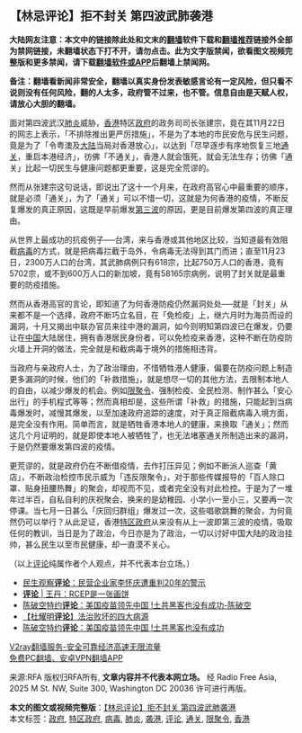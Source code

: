  <h2>【林忌评论】拒不封关 第四波武肺袭港</h2> <p class="notice"><b>大陆网友注意：本文中的链接除此处和文末的<a href="https://github.com/bannedbook/fanqiang" >翻墙</a>软件下载和<a href="https://github.com/killgcd/justmysocks/blob/master/README.md">翻墙推荐</a>链接外全部为禁网链接，未翻墙状态下打不开，请勿点击。此为文字版禁闻，欲看图文视频完整版和更多禁闻，请下载<a href="https://github.com/bannedbook/fanqiang">翻墙软件或APP</a>后翻墙上禁闻网。</p><p>备注：翻墙看新闻非常安全，翻墙以真实身份发表敏感言论有一定风险，但只看不说则没有任何风险，翻的人太多，政府管不过来，也不管。信息自由是天赋人权，请放心大胆的翻墙。</b></p>  <div class="entry"> <p>面对第四波武汉<a href="https://www.bannedbook.org/bnews/tag/%e8%82%ba%e7%82%8e/" class="st_tag internal_tag" rel="tag" title="标签 肺炎 下的日志">肺炎</a>威胁，<a href="https://www.bannedbook.org/bnews/tag/%e9%a6%99%e6%b8%af/" class="st_tag internal_tag" rel="tag" title="标签 香港 下的日志">香港</a>特区<a href="https://www.bannedbook.org/bnews/tag/%e6%94%bf%e5%ba%9c/" class="st_tag internal_tag" rel="tag" title="标签 政府 下的日志">政府</a>的政务司司长张建宗，竟在其11月22日的网志上表示，「不排除推出更严厉措施」，不是为了本地的市民安危与民生问题，竟是为了「令粤澳及<span class='wp_keywordlink_affiliate'><a href="https://www.bannedbook.org/" title="大陆" target="_blank">大陆</a></span>当局对香港放心」，以达到「尽早逐步有序地恢复三地<a href="https://www.bannedbook.org/bnews/tag/%E9%80%9A%E5%85%B3/" class="st_tag internal_tag" rel="tag" title="标签 通关 下的日志">通关</a>，重启本港经济」，彷佛「不通关」，香港人就会饿死，就会无法生存；彷佛「通关」比起一切民生与健康问题都更重要，这是完全荒谬的。</p> <p>然而从张建宗这句说话，即说出了这十一个月来，在政府高官心中最重要的顺序，就是必须「通关」，为了「通关」可以不惜一切，这就是为何香港的疫情，不断反复爆发的真正原因，这既是早前爆发<span class='wp_keywordlink'><a href="https://www.bannedbook.org/forum2/topic1075.html" title="第三波——20世纪后期民主化浪潮" target="_blank">第三波</a></span>的原因，更是目前爆发第四波的真正理由。</p>  <p>从世界上最成功的抗疫例子──台湾，来与香港或其他地区比较，当知道最有效阻截<a href="https://www.bannedbook.org/bnews/tag/%e7%97%85%e6%af%92/" class="st_tag internal_tag" rel="tag" title="标签 病毒 下的日志">病毒</a>的方式，就是把病毒拦截于岛外，令病毒无法得到其门而进；直至11月23日，2300万人口的台湾，其武肺病例只有618宗，比起750万人口的香港，竟有5702宗，或不到600万人口的新加坡，竟有58165宗病例，说明了封关就是最重要的防疫措施。</p> <p>然而从香港高官的言论，即知道了为何香港防疫仍然漏洞处处──就是「封关」从来都不是一个选择，政府不断巧立名目，在「免检疫」上，继六月时为海员而设的漏洞，十月又揭出中联办官员来往中港的漏洞，如今则明知第四波已在爆发，仍要让在<span class='wp_keywordlink_affiliate'><a href="https://www.bannedbook.org/" title="中国" target="_blank">中国</a></span>大陆居住，拥有香港居民身份者，可以免检疫来香港，这种不断在防疫防火墙上开洞的做法，完全就是和截病毒于境外的措施相违背。</p>  <p>当政府与亲政府人士，为了政治理由，不惜牺牲港人健康，偏要在防疫问题上制造更多漏洞的时候，他们的「补救措施」，就是想尽一切的其他方法，去限制本地人的自由，以减少爆发的机会。例如<a href="https://www.bannedbook.org/bnews/tag/%E9%99%90%E8%81%9A%E4%BB%A4/" class="st_tag internal_tag" rel="tag" title="标签 限聚令 下的日志">限聚令</a>、强制检疫、全民检测、制作甚么「安心出行」的手机程式等等；然而真相却是，这些所谓「补救」的措施，只能起到当病毒爆发时，减慢其爆发，以至加速政府追踪的速度，对于真正阻截病毒入境方面，是完全没有作用。简单而言，就是牺牲香港本地人的健康，来换取「通关」；然而这几个月证明的，就是即使本地人被牺牲了，也无法堵塞通关所制造出来的漏洞，于是仍然要爆发第四波的疫情。</p> <p>更荒谬的，就是政府仍在不断借疫情，去作打压异见；例如不断派人巡查「黄店」，不断政治检控市民示威为「违反限聚令」，对于那些传媒报导的「百人除口罩、贴身扭腰热舞」的聚会，却视而不见，或者完全没有对此检控。于是为了一堆年过半百，自私自利的庆祝聚会，换来的是幼稚园、小学小一至小三，又要再一次停课。当七月一日甚么「庆回归群组」爆发过一次，这些唱歌跳舞的聚会，为何竟然仍可以举行？从此足证，香港<a href="https://www.bannedbook.org/bnews/tag/%E7%89%B9%E5%8C%BA%E6%94%BF%E5%BA%9C/" class="st_tag internal_tag" rel="tag" title="标签 特区政府 下的日志">特区政府</a>从来没有从上一波即第三波的疫情，吸取任何的教训，当日是为了政治，今日亦是为了政治，一切以讨好中国大陆的政治挂帅，甚么民生以至市民健康，却一直漠不关心。</p>  <p>（以上<span class='wp_keywordlink_affiliate'><a href="https://www.bannedbook.org/bnews/comments/" title="新闻评论" target="_blank">评论</a></span>纯属作者个人观点，并不代表本台立场。）</p> <ul class='op-related-articles' title='相关阅读'> <li><a href='https://www.bannedbook.org/bnews/renquan/20201121/1434404.html' target='_blank'>民生观察<b>评论</b>：民营企业家李怀庆遭重判20年的警示</a></li> <li><a href='https://www.bannedbook.org/bnews/ssgc/20201120/1433837.html' target='_blank'><b>评论</b> | 王丹：RCEP是一张画饼</a></li> <li><a href='https://www.bannedbook.org/bnews/taiwannews/20201119/1433715.html' target='_blank'>陈破空特约<b>评论</b>：美国疫苗领先中国 !土共黑客也没有成功-陈破空</a></li> <li><a href='https://www.bannedbook.org/bnews/comments/20201119/1433623.html' target='_blank'>【杜耀明<b>评论</b>】法治败坏的四大病源</a></li> <li><a href='https://www.bannedbook.org/bnews/cbnews/20201119/1433219.html' target='_blank'>陈破空特约<b>评论</b>：美国疫苗领先中国 !土共黑客也没有成功</a></li> </ul> <p class="texttj"> <a href="https://www.bannedbook.org/forum23/topic22702.html" target="_blank">V2ray翻墙服务-安全可靠经济高速无限流量</a><br/> <a href="https://github.com/bannedbook/fanqiang/wiki/%E7%A6%81%E9%97%BB%E7%BD%91%E5%AE%89%E5%8D%93%E7%BF%BB%E5%A2%99%E6%96%B0%E9%97%BBAPP" target="_blank">免费PC翻墙、安卓VPN翻墙APP</a></p><p>来源:RFA  版权归RFA所有, <strong>文章内容并不代表本网立场。</strong>  经 Radio Free Asia, 2025 M St. NW, Suite 300, Washington DC 20036 许可进行再版。</p> <a name='sharetosocial'></a>       <div><b>本文的图文或视频完整版</b>：<a href='https://www.bannedbook.org/bnews/comments/20201123/1435805.html'>【林忌评论】拒不封关 第四波武肺袭港</a></div>  </div><!--END ENTRY--> <div class="postfooter"> <div>本文标签：<a href="https://www.bannedbook.org/bnews/tag/%e6%94%bf%e5%ba%9c/" rel="tag">政府</a>, <a href="https://www.bannedbook.org/bnews/tag/%E7%89%B9%E5%8C%BA%E6%94%BF%E5%BA%9C/" rel="tag">特区政府</a>, <a href="https://www.bannedbook.org/bnews/tag/%e7%97%85%e6%af%92/" rel="tag">病毒</a>, <a href="https://www.bannedbook.org/bnews/tag/%e8%82%ba%e7%82%8e/" rel="tag">肺炎</a>, <a href="https://www.bannedbook.org/bnews/tag/%E8%A2%AD%E6%B8%AF/" rel="tag">袭港</a>, <a href="https://www.bannedbook.org/bnews/tag/%E8%AF%84%E8%AE%BA/" rel="tag">评论</a>, <a href="https://www.bannedbook.org/bnews/tag/%E9%80%9A%E5%85%B3/" rel="tag">通关</a>, <a href="https://www.bannedbook.org/bnews/tag/%E9%99%90%E8%81%9A%E4%BB%A4/" rel="tag">限聚令</a>, <a href="https://www.bannedbook.org/bnews/tag/%e9%a6%99%e6%b8%af/" rel="tag">香港</a></div>  </div><!--END POSTFOOTER--> 